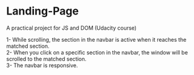 # Landing-Page

A practical project for JS and DOM (Udacity course)

1- While scrolling, the section in the navbar is active when it reaches the matched section.  
2- When you click on a specific section in the navbar, the window will be scrolled to the matched section.  
3- The navbar is responsive.
